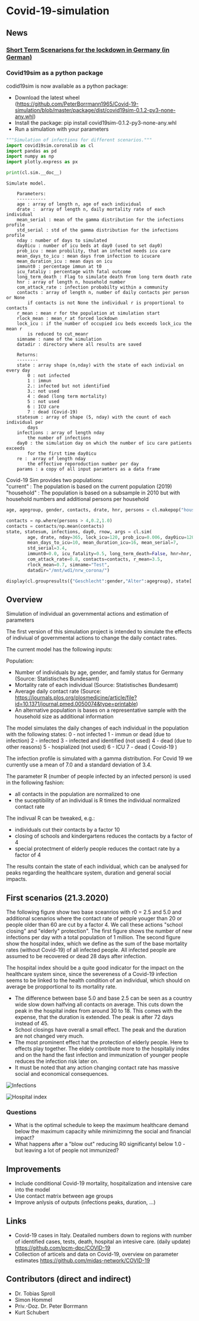 # Covid-19-simulation

## News

### [Short Term Scenarions for the lockdown in Germany (in German)](https://github.com/PeterBorrmann1965/Covid-19-simulation/blob/master/Point_of_View.md)

### Covid19sim as a python package
codid19sim is now available as a python package:

* Download the latest wheel (https://github.com/PeterBorrmann1965/Covid-19-simulation/blob/master/package/dist/covid19sim-0.1.2-py3-none-any.whl)
* Install the package:  pip install covid19sim-0.1.2-py3-none-any.whl
* Run a simulation with your parameters

```python
"""Simulation of infections for different scenarios."""
import covid19sim.coronalib as cl
import pandas as pd 
import numpy as np
import plotly.express as px
```


```python
print(cl.sim.__doc__)
```

    Simulate model.
    
        Parameters:
        -----------
        age : array of length n, age of each individual
        drate :  array of length n, daily mortality rate of each individual
        mean_serial : mean of the gamma distribution for the infections profile
        std_serial : std of the gamma distribution for the infections profile
        nday : number of days to simulated
        day0icu : number of icu beds at day0 (used to set day0)
        prob_icu : mean probility, that an infected needs icu care
        mean_days_to_icu : mean days from infection to icucare
        mean_duration_icu : mean days on icu
        immunt0 : percentage immun at t0
        icu_fataliy : percentage with fatal outcome
        long_term_death : Flag to simulate death from long term death rate
        hnr : array of length n, household number
        com_attack_rate : infection probabilty within a community
        contacts : array of length n, number of daily contacts per person or None
            if contacts is not None the individual r is proportional to contacts
        r_mean : mean r for the population at simulation start
        rlock_mean : mean_r at forced lockdown
        lock_icu : if the number of occupied icu beds exceeds lock_icu the mean r
            is reduced to cut_meanr
        simname : name of the simulation
        datadir : directory where all results are saved
    
        Returns:
        --------
        state : array shape (n,nday) with the state of each indivial on every day
            0 : not infected
            1 : immun
            2.: infected but not identified
            3.: not used
            4 : dead (long term mortality)
            5 : not used
            6 : ICU care
            7 : dead (Covid-19)
        statesum : array of shape (5, nday) with the count of each individual per
            days
        infections : array of length nday
            the number of infections
        day0 : the simulation day on which the number of icu care patients exceeds
            for the first time day0icu
        re :  array of length nday
            the effective reporoduction number per day
        params : a copy of all input paramters as a data frame
        


Covid-19 Sim provides two populations:<br>
"current" : The population is based on the current population (2019) <br>
"household" : The population is based on a subsample in 2010 but with household numbers and additional persons per household


```python
age, agegroup, gender, contacts, drate, hnr, persons = cl.makepop("household",1000000)
```


```python
contacts = np.where(persons > 4,0.2,1.0)
contacts = contacts/np.mean(contacts)
state, statesum, infections, day0, rnow, args = cl.sim(
        age, drate, nday=365, lock_icu=120, prob_icu=0.006, day0icu=120,
        mean_days_to_icu=10, mean_duration_icu=16, mean_serial=7,
        std_serial=3.4,
        immunt0=0.0, icu_fatality=0.5, long_term_death=False, hnr=hnr,
        com_attack_rate=0.8, contacts=contacts, r_mean=3.5,
        rlock_mean=0.7, simname="Test",
        datadir="/mnt/wd1/nrw_corona/")
```


```python
display(cl.groupresults({"Geschlecht":gender,"Alter":agegroup}, state[:(day0)]))
```



## Overview
Simulation of individual an governmental actions and estimation of parameters

The first version of this simulation project is intended to simulate the effects of indiviual of governmental actions to change the daily contact rates. 

The current model has the following inputs: 

Population: 
- Number of individuals by age, gender, and family status for Germany  (Source: Statistisches Bundesamt)
- Mortality rate of each individual (Source: Statistisches Bundesamt)
- Average daily contact rate (Source: https://journals.plos.org/plosmedicine/article/file?id=10.1371/journal.pmed.0050074&type=printable)
- An alternative population is bases on a representative sample with the household size as additional information

The model simulates the daily changes of each individual in the population with the following states: 
0 - not infected 
1 - immun or dead (due to infection)
2 - infected 
3 - infected and identified (not used)
4 - dead (due to other reasons)
5 - hospialized (not used)
6 - ICU
7 - dead ( Covid-19 )

The infection profile is simulated with a gamma distribution. For Covid 19 we currently use a mean of 7.0 and a standard deviation of 3.4. 

The parameter R (number of people infected by an infected person) is used in the following fashion: 
- all contacts in the population are normalized to one 
- the suceptibility of an individual is R times the individual normalized contact rate 

The indivual R can be tweaked, e.g.:
- individuals cut their contacts by a factor 10 
- closing of schools and kindergartens reduces the contacts by a factor of 4 
- special protectment of elderly people reduces the contact rate by a factor of 4 

The results contain the state of each individual, which can be analysed for peaks regarding the healthcare system, duration and general social impacts. 

## First scenarios (21.3.2020)

The following figure show two base sceanrios with r0 = 2.5 and 5.0 and additional scenarios where the contact rate of people youger than 20 or people older than 60 are cut by a factor 4. We call these actions "school closing" and "elderly" protection". The first figure shows the number of new infections per day with a total population of 1 million. The second figure show the hospital index, which we define as the sum of the base mortality rates (without Covid-19) of all infected people. All infected people are assumed to be recovered or dead 28 days after infection. 

The hospital index should be a quite good indicator for the impact on the healthcare system since, since the severeness of a Covid-19 infection seems to be linked to the health condition of an individual, which should on average be propportional to its mortality rate. 

* The difference between base 5.0 and base 2.5 can be seen as a country wide slow down halfving all contacts on average. This cuts down the peak in the hospital index from around 30 to 18. This comes with the expense, that the duration is extended. The peak is after 72 days instead of 45.
* School closings have overall a small effect. The peak and the duration are not changed very much. 
* The most prominent effect hat the protection of elderly people. Here to effects play together. The eldely contribute more to the hospitaliy index and on the hand the fast infection and immunization of younger people reduces the infection risk later on. 
* It must be noted that any action changing contact rate has massive social and economical consequences.

![Infections](https://github.com/PeterBorrmann1965/Covid-19-simulation/blob/master/infections.png)

![Hospital index](https://github.com/PeterBorrmann1965/Covid-19-simulation/blob/master/hospital_index.png)

### Questions
* What is the optimal schedule to keep the maximum healthcare demand below the maximum capacity while minimizimng the social and financial impact?
* What happens after a "blow out" reducing R0 significantyl below 1.0 - but leaving a lot of people not immunized? 

## Improvements
- Include conditional Covid-19 mortality, hospitalization and intensive care into the model
- Use contact matrix between age groups 
- Improve anlysis of outputs (infections peaks, duration, ...)

## Links
* Covid-19 cases in Italy. Deatailed numbers down to regions with number of identified cases, tests, death, hospital an intesive care. (daily update) https://github.com/pcm-dpc/COVID-19
* Collection of articels and data on Covid-19, overview on parameter estimates https://github.com/midas-network/COVID-19

## Contributors (direct and indirect)
* Dr. Tobias Sproll
* Simon Hommel
* Priv.-Doz. Dr. Peter Borrmann
* Kurt Schubert

